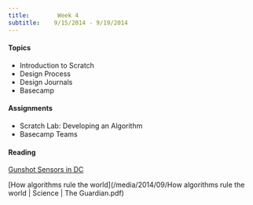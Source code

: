 ```yaml
---
title:        Week 4
subtitle:    9/15/2014 - 9/19/2014
---
```


#### Topics ####

- Introduction to Scratch
- Design Process
- Design Journals
- Basecamp


#### Assignments ####

- Scratch Lab:  Developing an Algorithm
- Basecamp Teams


#### Reading ####

[Gunshot Sensors in DC](http://www.washingtonpost.com/wp-srv/special/local/dc-shot-spotter/)

[How algorithms rule the world](/media/2014/09/How algorithms rule the world | Science | The Guardian.pdf)
